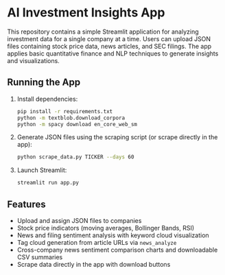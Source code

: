# AI Investment Insights App

This repository contains a simple Streamlit application for analyzing investment data for a single company at a time. Users can upload JSON files containing stock price data, news articles, and SEC filings. The app applies basic quantitative finance and NLP techniques to generate insights and visualizations.

## Running the App

1. Install dependencies:
   ```bash
   pip install -r requirements.txt
   python -m textblob.download_corpora
   python -m spacy download en_core_web_sm
   ```

2. Generate JSON files using the scraping script (or scrape directly in the app):
   ```bash
   python scrape_data.py TICKER --days 60
   ```

3. Launch Streamlit:
   ```bash
   streamlit run app.py
   ```

## Features
- Upload and assign JSON files to companies
- Stock price indicators (moving averages, Bollinger Bands, RSI)
- News and filing sentiment analysis with keyword cloud visualization
- Tag cloud generation from article URLs via `news_analyze`
- Cross-company news sentiment comparison charts and downloadable CSV summaries
- Scrape data directly in the app with download buttons


